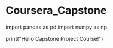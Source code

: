 # Coursera_Capstone

import pandas as pd
import numpy as np

print("Hello Capstone Project Course!")

